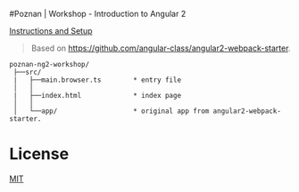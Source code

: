 #Poznan | Workshop - Introduction to Angular 2

[Instructions and Setup](http://bit.ly/ng2-doc-poznan)

> Based on https://github.com/angular-class/angular2-webpack-starter.

```
poznan-ng2-workshop/
 ├──src/                       
 |   ├──main.browser.ts        * entry file
 │   │
 |   ├──index.html             * index page
 │   │
 │   └──app/                   * original app from angular2-webpack-starter.
```

# License
 [MIT](/LICENSE)